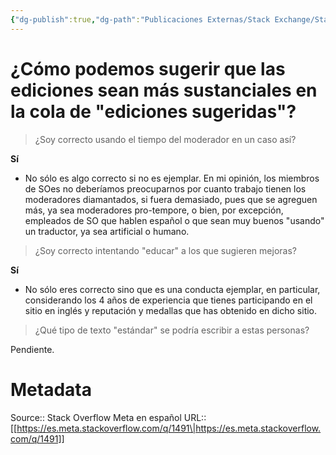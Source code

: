 ```yaml
---
{"dg-publish":true,"dg-path":"Publicaciones Externas/Stack Exchange/Stack Overflow en español/Stack Overflow en español Meta/es.meta.stackoverflow.com-1491.md","permalink":"/publicaciones-externas/stack-exchange/stack-overflow-en-espanol/stack-overflow-en-espanol-meta/es-meta-stackoverflow-com-1491/","title":"¿Cómo podemos sugerir que las ediciones sean más sustanciales en la cola de \"ediciones sugeridas\"?","hide":true,"noteIcon":"\"0\"","created":"2024-04-03T12:49:10.728-06:00","updated":"2024-04-05T16:43:59.594-06:00"}
---
```


# ¿Cómo podemos sugerir que las ediciones sean más sustanciales en la cola de "ediciones sugeridas"?

> ¿Soy correcto usando el tiempo del moderador en un caso así?

**Sí**

- No sólo es algo correcto si no es ejemplar. En mi opinión, los miembros de SOes no deberíamos preocuparnos por cuanto trabajo tienen los moderadores diamantados, si fuera demasiado, pues que se agreguen más, ya sea moderadores pro-tempore, o bien, por excepción, empleados de SO que hablen español o que sean muy buenos "usando" un traductor, ya sea artificial o humano.

> ¿Soy correcto intentando "educar" a los que sugieren mejoras?

**Sí**

- No sólo eres correcto sino que es una conducta ejemplar, en particular, considerando los 4 años de experiencia que tienes participando en el sitio en inglés y reputación y medallas que has obtenido en dicho sitio.

> ¿Qué tipo de texto "estándar" se podría escribir a estas personas?

Pendiente.

# Metadata
Source:: Stack Overflow Meta en español
URL:: [[https://es.meta.stackoverflow.com/q/1491\|https://es.meta.stackoverflow.com/q/1491]]

